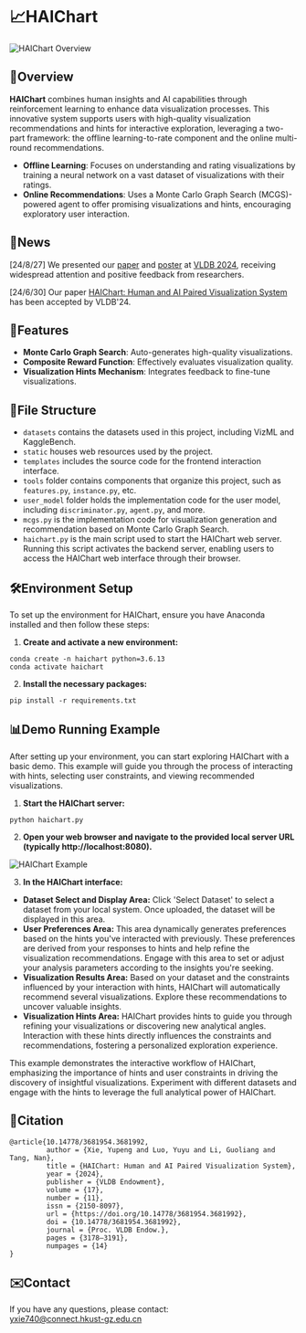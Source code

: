 # 📈HAIChart

![HAIChart Overview](./assets/overview.png)

## 📖Overview

**HAIChart** combines human insights and AI capabilities through reinforcement learning to enhance data visualization processes. This innovative system supports users with high-quality visualization recommendations and hints for interactive exploration, leveraging a two-part framework: the offline learning-to-rate component and the online multi-round recommendations.

- **Offline Learning**: Focuses on understanding and rating visualizations by training a neural network on a vast dataset of visualizations with their ratings.
- **Online Recommendations**: Uses a Monte Carlo Graph Search (MCGS)-powered agent to offer promising visualizations and hints, encouraging exploratory user interaction.


## 🎉News
[24/8/27] We presented our [paper](./assets/HAIChart_Slides.pdf) and [poster](./assets/HAIChart_VLDB_Poster.jpg) at [VLDB 2024](https://vldb.org/2024/), receiving widespread attention and positive feedback from researchers.

[24/6/30] Our paper [HAIChart: Human and AI Paired Visualization System](https://www.vldb.org/pvldb/vol17/p3178-luo.pdf) has been accepted by VLDB'24.

## 🎈Features

- **Monte Carlo Graph Search**: Auto-generates high-quality visualizations.
- **Composite Reward Function**: Effectively evaluates visualization quality.
- **Visualization Hints Mechanism**: Integrates feedback to fine-tune visualizations.


## 📁File Structure
- `datasets` contains the datasets used in this project, including VizML and KaggleBench.
- `static` houses web resources used by the project.
- `templates` includes the source code for the frontend interaction interface.
- `tools` folder contains components that organize this project, such as `features.py`, `instance.py`, etc.
- `user_model` folder holds the implementation code for the user model, including `discriminator.py`, `agent.py`, and more.
- `mcgs.py` is the implementation code for visualization generation and recommendation based on Monte Carlo Graph Search.
- `haichart.py` is the main script used to start the HAIChart web server. Running this script activates the backend server, enabling users to access the HAIChart web interface through their browser. 

## 🛠️Environment Setup
To set up the environment for HAIChart, ensure you have Anaconda installed and then follow these steps:

1. **Create and activate a new environment:**
```
conda create -n haichart python=3.6.13
conda activate haichart
```

2. **Install the necessary packages:**
```
pip install -r requirements.txt
```

## 📊Demo Running Example

After setting up your environment, you can start exploring HAIChart with a basic demo. This example will guide you through the process of interacting with hints, selecting user constraints, and viewing recommended visualizations.

1. **Start the HAIChart server:**
```
python haichart.py
```

2. **Open your web browser and navigate to the provided local server URL (typically http://localhost:8080).**

![HAIChart Example](./assets/example.png)

<!-- <div align="center"><img width="90%" src="./assets/example.png"></div> -->

3. **In the HAIChart interface:**
- **Dataset Select and Display Area:** Click 'Select Dataset' to select a dataset from your local system. Once uploaded, the dataset will be displayed in this area.
- **User Preferences Area:** This area dynamically generates preferences based on the hints you've interacted with previously. These preferences are derived from your responses to hints and help refine the visualization recommendations. Engage with this area to set or adjust your analysis parameters according to the insights you're seeking.
- **Visualization Results Area:** Based on your dataset and the constraints influenced by your interaction with hints, HAIChart will automatically recommend several visualizations. Explore these recommendations to uncover valuable insights.
- **Visualization Hints Area:** HAIChart provides hints to guide you through refining your visualizations or discovering new analytical angles. Interaction with these hints directly influences the constraints and recommendations, fostering a personalized exploration experience.

This example demonstrates the interactive workflow of HAIChart, emphasizing the importance of hints and user constraints in driving the discovery of insightful visualizations. Experiment with different datasets and engage with the hints to leverage the full analytical power of HAIChart.

## 📌Citation

```
@article{10.14778/3681954.3681992,
         author = {Xie, Yupeng and Luo, Yuyu and Li, Guoliang and Tang, Nan},
         title = {HAIChart: Human and AI Paired Visualization System},
         year = {2024},
         publisher = {VLDB Endowment},
         volume = {17},
         number = {11},
         issn = {2150-8097},
         url = {https://doi.org/10.14778/3681954.3681992},
         doi = {10.14778/3681954.3681992},
         journal = {Proc. VLDB Endow.},
         pages = {3178–3191},
         numpages = {14}
}
```


## ✉️Contact
If you have any questions, please contact:  
yxie740@connect.hkust-gz.edu.cn
